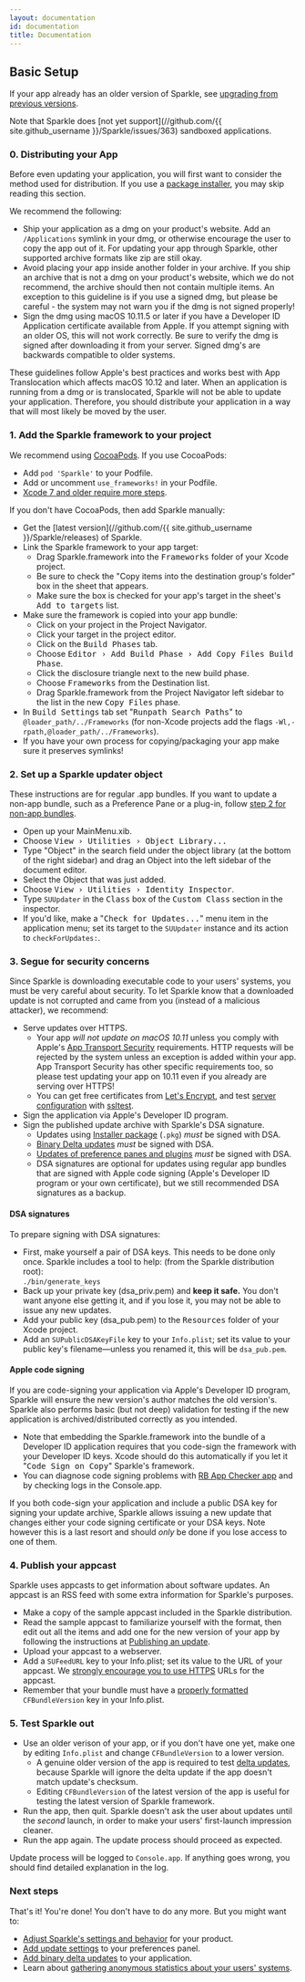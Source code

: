 ```yaml
---
layout: documentation
id: documentation
title: Documentation
---
```

## Basic Setup

If your app already has an older version of Sparkle, see [upgrading from previous versions](/documentation/upgrading/).

Note that Sparkle does [not yet support](//github.com/{{ site.github_username }}/Sparkle/issues/363) sandboxed applications.

### 0. Distributing your App

Before even updating your application, you will first want to consider the method used for distribution. If you use a [package installer](/documentation/package-updates/), you may skip reading this section.

We recommend the following:

* Ship your application as a dmg on your product's website. Add an `/Applications` symlink in your dmg, or otherwise encourage the user to copy the app out of it. For updating your app through Sparkle, other supported archive formats like zip are still okay.
* Avoid placing your app inside another folder in your archive. If you ship an archive that is not a dmg on your product's website, which we do not recommend, the archive should then not contain multiple items. An exception to this guideline is if you use a signed dmg, but please be careful - the system may not warn you if the dmg is not signed properly!
* Sign the dmg using macOS 10.11.5 or later if you have a Developer ID Application certificate available from Apple. If you attempt signing with an older OS, this will not work correctly. Be sure to verify the dmg is signed after downloading it from your server. Signed dmg's are backwards compatible to older systems.

These guidelines follow Apple's best practices and works best with App Translocation which affects macOS 10.12 and later. When an application is running from a dmg or is translocated, Sparkle will not be able to update your application. Therefore, you should distribute your application in a way that will most likely be moved by the user.

### 1. Add the Sparkle framework to your project

We recommend using [CocoaPods](//cocoapods.org). If you use CocoaPods:

  * Add `pod 'Sparkle'` to your Podfile.
  * Add or uncomment `use_frameworks!` in your Podfile.
  * [Xcode 7 and older require more steps](/documentation/cocoapods/).

If you don't have CocoaPods, then add Sparkle manually:

* Get the [latest version](//github.com/{{ site.github_username }}/Sparkle/releases) of Sparkle.
* Link the Sparkle framework to your app target:
  * Drag Sparkle.framework into the <samp>Frameworks</samp> folder of your Xcode project.
  * Be sure to check the "Copy items into the destination group's folder" box in the sheet that appears.
  * Make sure the box is checked for your app's target in the sheet's <samp>Add to targets</samp> list.
* Make sure the framework is copied into your app bundle:
  * Click on your project in the Project Navigator.
  * Click your target in the project editor.
  * Click on the <samp>Build Phases</samp> tab.
  * Choose <samp>Editor › Add Build Phase › Add Copy Files Build Phase</samp>.
  * Click the disclosure triangle next to the new build phase.
  * Choose <samp>Frameworks</samp> from the Destination list.
  * Drag Sparkle.framework from the Project Navigator left sidebar to the list in the new <samp>Copy Files</samp> phase.
* In <samp>Build Settings</samp> tab set "<samp>Runpath Search Paths</samp>" to `@loader_path/../Frameworks` (for non-Xcode projects add the flags `-Wl,-rpath,@loader_path/../Frameworks`).
* If you have your own process for copying/packaging your app make sure it preserves symlinks!

### 2. Set up a Sparkle updater object

These instructions are for regular .app bundles. If you want to update a non-app bundle, such as a Preference Pane or a plug-in, follow [step 2 for non-app bundles](/documentation/bundles/).

* Open up your MainMenu.xib.
* Choose <samp>View › Utilities › Object Library...</samp>
* Type "Object" in the search field under the object library (at the bottom of the right sidebar) and drag an Object into the left sidebar of the document editor.
* Select the Object that was just added.
* Choose <samp>View › Utilities › Identity Inspector</samp>.
* Type `SUUpdater` in the <samp>Class</samp> box of the <samp>Custom Class</samp> section in the inspector.
* If you'd like, make a "<samp>Check for Updates...</samp>" menu item in the application menu; set its target to the `SUUpdater` instance and its action to `checkForUpdates:`.

### 3. Segue for security concerns

Since Sparkle is downloading executable code to your users' systems, you must be very careful about security. To let Sparkle know that a downloaded update is not corrupted and came from you (instead of a malicious attacker), we recommend:

  * Serve updates over HTTPS.
    * Your app *will not update on macOS 10.11* unless you comply with Apple's [App Transport Security](/documentation/app-transport-security/) requirements. HTTP requests will be rejected by the system unless an exception is added within your app. App Transport Security has other specific requirements too, so please test updating your app on 10.11 even if you already are serving over HTTPS!
    * You can get free certificates from [Let's Encrypt](https://certbot.eff.org/), and test [server configuration](https://mozilla.github.io/server-side-tls/ssl-config-generator/) with [ssltest](https://www.ssllabs.com/ssltest/).
  * Sign the application via Apple's Developer ID program.
  * Sign the published update archive with Sparkle's DSA signature.
    * Updates using [Installer package](/documentation/package-updates/) (`.pkg`) *must* be signed with DSA.
    * [Binary Delta updates](/documentation/delta-updates/) *must* be signed with DSA.
    * [Updates of preference panes and plugins](/documentation/bundles/) *must* be signed with DSA.
    * DSA signatures are optional for updates using regular app bundles that are signed with Apple code signing (Apple's Developer ID program or your own certificate), but we still recommended DSA signatures as a backup.

#### DSA signatures

To prepare signing with DSA signatures:

  * First, make yourself a pair of DSA keys. This needs to be done only once. Sparkle includes a tool to help: (from the Sparkle distribution root):<br />
  `./bin/generate_keys`
  * Back up your private key (dsa_priv.pem) and <strong>keep it safe.</strong> You don't want anyone else getting it, and if you lose it, you may not be able to issue any new updates.
  * Add your public key (dsa_pub.pem) to the <samp>Resources</samp> folder of your Xcode project.
  * Add an `SUPublicDSAKeyFile` key to your `Info.plist`; set its value to your public key's filename—unless you renamed it, this will be `dsa_pub.pem`.

#### Apple code signing

If you are code-signing your application via Apple's Developer ID program, Sparkle will ensure the new version's author matches the old version's. Sparkle also performs basic (but not deep) validation for testing if the new application is archived/distributed correctly as you intended.

  * Note that embedding the Sparkle.framework into the bundle of a Developer ID application requires that you code-sign the framework with your Developer ID keys. Xcode should do this automatically if you let it "<samp>Code Sign on Copy</samp>" Sparkle's framework.
  * You can diagnose code signing problems with [RB App Checker app](//brockerhoff.net/RB/AppCheckerLite/) and by checking logs in the Console.app.

If you both code-sign your application and include a public DSA key for signing your update archive, Sparkle allows issuing a new update that changes either your code signing certificate or your DSA keys. Note however this is a last resort and should *only* be done if you lose access to one of them.

### 4. Publish your appcast

Sparkle uses appcasts to get information about software updates. An appcast is an RSS feed with some extra information for Sparkle's purposes.

* Make a copy of the sample appcast included in the Sparkle distribution.
* Read the sample appcast to familiarize yourself with the format, then edit out all the items and add one for the new version of your app by following the instructions at [Publishing an update](/documentation/publishing/#publishing-an-update).
* Upload your appcast to a webserver.
* Add a `SUFeedURL` key to your Info.plist; set its value to the URL of your appcast. We [strongly encourage you to use HTTPS](/documentation/app-transport-security/) URLs for the appcast.
* Remember that your bundle must have a [properly formatted](/documentation/publishing/#publishing-an-update) `CFBundleVersion` key in your Info.plist.

### 5. Test Sparkle out

* Use an older verison of your app, or if you don't have one yet, make one by editing `Info.plist` and change `CFBundleVersion` to a lower version.
  * A genuine older version of the app is required to test [delta updates](/documentation/delta-updates/), because Sparkle will ignore the delta update if the app doesn't match update's checksum.
  * Editing `CFBundleVersion` of the latest version of the app is useful for testing the latest version of Sparkle framework.
* Run the app, then quit. Sparkle doesn't ask the user about updates until the _second_ launch, in order to make your users' first-launch impression cleaner.
* Run the app again. The update process should proceed as expected.

Update process will be logged to `Console.app`. If anything goes wrong, you should find detailed explanation in the log.

### Next steps

That's it! You're done! You don't have to do any more. But you might want to:

* [Adjust Sparkle's settings and behavior](/documentation/customization/) for your product.
* [Add update settings](/documentation/preferences-ui/) to your preferences panel.
* [Add binary delta updates](/documentation/delta-updates/) to your application.
* Learn about [gathering anonymous statistics about your users' systems](/documentation/system-profiling/).
